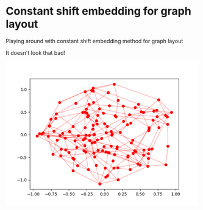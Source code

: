 # Constant shift embedding for graph layout

Playing around with constant shift embedding method for graph layout

It doesn't look that bad!

![embedded graph](embedding.png)
